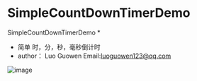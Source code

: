 # SimpleCountDownTimerDemo
SimpleCountDownTimerDemo
 *
 * 简单 时，分，秒，毫秒倒计时
 * author： Luo Guowen Email:<a href="#">luoguowen123@qq.com</a>
 
 ![image](https://github.com/lgw666/SimpleCountDownTimerDemo/blob/master/SimpleCountDownTimerDemo.gif)   
